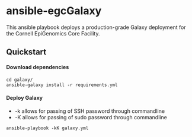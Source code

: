 # ansible-egcGalaxy

This ansible playbook deploys a production-grade Galaxy deployment for the Cornell EpiGenomics Core Facility.

## Quickstart

#### Download dependencies
```
cd galaxy/
ansible-galaxy install -r requirements.yml
```

#### Deploy Galaxy
- -k allows for passing of SSH password through commandline
- -K allows for passing of sudo password through commandline

```
ansible-playbook -kK galaxy.yml
```
